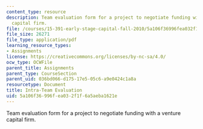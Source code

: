 ```yaml
---
content_type: resource
description: Team evaluation form for a project to negotiate funding with a venture
  capital firm.
file: /courses/15-391-early-stage-capital-fall-2010/5a106f36996fea032f1f6a5aeba1621e_MIT15_391F10_eval.pdf
file_size: 26271
file_type: application/pdf
learning_resource_types:
- Assignments
license: https://creativecommons.org/licenses/by-nc-sa/4.0/
ocw_type: OCWFile
parent_title: Assignments
parent_type: CourseSection
parent_uid: 036bd066-d175-17e5-05c6-a9e0424c1a8a
resourcetype: Document
title: Intra-Team Evaluation
uid: 5a106f36-996f-ea03-2f1f-6a5aeba1621e
---
```

Team evaluation form for a project to negotiate funding with a venture capital firm.